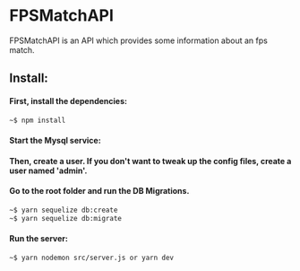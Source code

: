 # FPSMatchAPI

FPSMatchAPI is an API which provides some information about an fps match.

## Install:

#### First, install the dependencies:
```bash
~$ npm install
```


#### Start the Mysql service: 
#### Then, create a user. If you don't want to tweak up the config files, create a user named 'admin'.

#### Go to the root folder and run the DB Migrations.
 ```bash
~$ yarn sequelize db:create
~$ yarn sequelize db:migrate
 ```
#### Run the server:
 ```bash
~$ yarn nodemon src/server.js or yarn dev
 ```
